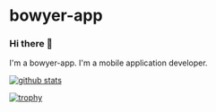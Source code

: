 # bowyer-app
### Hi there 👋
I'm a bowyer-app. I'm a mobile application developer.

[![github stats](https://github-readme-stats.vercel.app/api?username=bowyer-app&show_icons=true&count_private=true&theme=dracula)](https://github.com/anuraghazra/github-readme-stats)

[![trophy](https://github-profile-trophy.vercel.app/?username=bowyer-app)](https://github.com/ryo-ma/github-profile-trophy)

<!--
**bowyer-app/bowyer-app** is a ✨ _special_ ✨ repository because its `README.md` (this file) appears on your GitHub profile.

Here are some ideas to get you started:

- 🔭 I’m currently working on ...
- 🌱 I’m currently learning ...
- 👯 I’m looking to collaborate on ...
- 🤔 I’m looking for help with ...
- 💬 Ask me about ...
- 📫 How to reach me: ...
- 😄 Pronouns: ...
- ⚡ Fun fact: ...
-->
